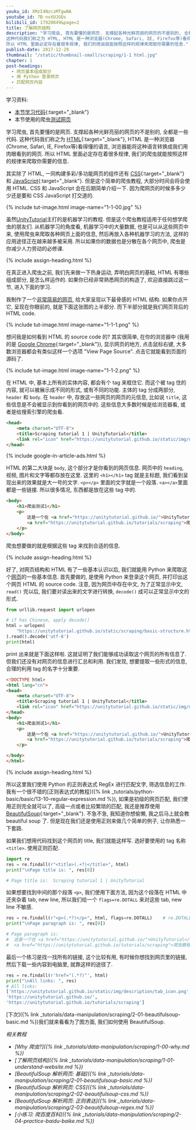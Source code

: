 ```yaml
---
youku_id: XMzI4NzczMTgwNA
youtube_id: 7B-nvXUJGQs
bilibili_id: 17920849&page=2
title: 了解网页结构
description: "学习爬虫, 首先要懂的是网页. 支撑起各种光鲜亮丽的网页的不是别的, 全都是一些代码.
这种代码我们称之为 HTML, HTML 是一种浏览器(Chrome, Safari, IE, Firefox等)看得懂的语言, 浏览器能将这种语言转换成我们用肉眼看到的网页.
所以 HTML 里面必定存在着很多规律, 我们的爬虫就能按照这样的规律来爬取你需要的信息."
publish-date: 2017-12-29
thumbnail: "/static/thumbnail-small/scraping/1-1 html.jpg"
chapter: 1
post-headings:
  - 网页基本组成部分
  - 用 Python 登录网页
  - 匹配网页内容
---
```


学习资料:
  * [本节学习代码](https://github.com/unitytutorial/easy-scraping-tutorial/blob/master/notebook/1-1-urllib.ipynb){:target="_blank"}
  * 本节使用的爬虫[测试网页](/static/scraping/basic-structure.html)


学习爬虫, 首先要懂的是网页. 支撑起各种光鲜亮丽的网页的不是别的, 全都是一些代码.
这种代码我们称之为 [HTML](https://baike.baidu.com/item/HTML/97049?fr=aladdin){:target="_blank"},
HTML 是一种浏览器(Chrome, Safari, IE, Firefox等)看得懂的语言, 浏览器能将这种语言转换成我们用肉眼看到的网页.
所以 HTML 里面必定存在着很多规律, 我们的爬虫就能按照这样的规律来爬取你需要的信息.

其实除了 HTML, 一同构建多彩/多功能网页的组件还有 [CSS](https://baike.baidu.com/item/CSS/5457){:target="_blank"} 和
[JavaScript](https://baike.baidu.com/item/javascript){:target="_blank"}. 但是这个简单的爬虫教程, 大部分时间会将会使用 HTML.
CSS 和 JavaScript 会在后期简单介绍一下. 因为爬网页的时候多多少少还是要和 CSS JavaScript 打交道的.

{% include tut-image.html image-name="1-1-00.jpg" %}

虽然[UnityTutorial](/)主打的是机器学习的教程. 但是这个爬虫教程适用于任何想学爬虫的朋友们.
从机器学习的角度看, 机器学习中的大量数据, 也是可以从这些网页中来, 使用爬虫来爬取各种网页上面的信息, 然后再放入各种机器学习的方法,
这样的应用途径正在越来越多被采用. 所以如果你的数据也是分散在各个网页中, 爬虫是你减少人力劳动的必修课.






{% include assign-heading.html %}

在真正进入爬虫之前, 我们先来做一下热身运动, 弄明白网页的基础, HTML 有哪些组成部分,
是怎么样运作的. 如果你已经非常熟悉网页的构造了, 欢迎直接跳过这一节, 进入下面的学习.

我制作了一个[非常简易的网页](/static/scraping/basic-structure.html), 给大家呈现以下最骨感的 HTML 结构.
如果你点开它, 呈现在你眼前的, 就是下面这张图的上半部分. 而下半部分就是我们网页背后的 HTML code.


{% include tut-image.html image-name="1-1-1.png" %}

想问我是如何看到 HTML 的 source code 的? 其实很简单, 在你的浏览器中 (我用的是 [Google Chrome](https://www.google.com.au/chrome/browser/desktop/){:target="_blank"}),
显示网页的地方, 点击鼠标右键,
大多数浏览器都会有类似这样一个选项 "View Page Source". 点击它就能看到页面的源码了.

{% include tut-image.html image-name="1-1-2.png" %}

在 HTML 中, 基本上所有的实体内容, 都会有个 tag 来框住它. 而这个被 tag 住的内容, 就可以被展示成不同的形式, 或有不同的功能.
主体的 tag 分成两部分, `header` 和 `body`. 在 `header` 中, 存放这一些网页的网页的元信息, 比如说 `title`, 这些信息是不会被显示到你看到的网页中的.
这些信息大多数时候是给浏览器看, 或者是给搜索引擎的爬虫看.

```html
<head>
	<meta charset="UTF-8">
	<title>Scraping tutorial 1 | UnityTutorial</title>
	<link rel="icon" href="https://unitytutorial.github.io/static/img/description/tab_icon.png">
</head>
```


{% include google-in-article-ads.html %}


HTML 的第二大块是 `body`, 这个部分才是你看到的网页信息. 网页中的 `heading`, 视频, 图片和文字等都存放在这里.
这里的 `<h1></h1>` tag 就是主标题, 我们看到呈现出来的效果就是大一号的文字. `<p></p>` 里面的文字就是一个段落.
`<a></a>`里面都是一些链接. 所以很多情况, 东西都是放在这些 tag 中的.

```html
<body>
    <h1>爬虫测试1</h1>
    <p>
        这是一个在 <a href="https://unitytutorial.github.io/">UnityTutorial</a>
        <a href="https://unitytutorial.github.io/tutorials/scraping">爬虫教程</a> 中的简单测试.
    </p>
</body>
```

爬虫想要做的就是根据这些 tag 来找到合适的信息.








{% include assign-heading.html %}

好了, 对网页结构和 HTML 有了一些基本认识以后, 我们就能用 Python 来爬取这个[网页](/static/scraping/basic-structure.html)的一些基本信息.
首先要做的, 是使用 Python 来登录这个网页, 并打印出这个网页 HTML 的 source code.
注意, 因为网页中存在中文, 为了正常显示中文, `read()` 完以后, 我们要对读出来的文字进行转换, `decode()` 成可以正常显示中文的形式.

```python
from urllib.request import urlopen

# if has Chinese, apply decode()
html = urlopen(
    "https://unitytutorial.github.io/static/scraping/basic-structure.html"
).read().decode('utf-8')
print(html)
```

print 出来就是下面这样啦. 这就证明了我们能够成功读取这个网页的所有信息了. 但我们还没有对网页的信息进行汇总和利用.
我们发现, 想要提取一些形式的信息, 合理的利用 tag 的名字十分重要.

```html
<!DOCTYPE html>
<html lang="cn">
<head>
	<meta charset="UTF-8">
	<title>Scraping tutorial 1 | UnityTutorial</title>
	<link rel="icon" href="https://unitytutorial.github.io/static/img/description/tab_icon.png">
</head>
<body>
	<h1>爬虫测试1</h1>
	<p>
		这是一个在 <a href="https://unitytutorial.github.io/">UnityTutorial</a>
		<a href="https://unitytutorial.github.io/tutorials/scraping">爬虫教程</a> 中的简单测试.
	</p>

</body>
</html>
```



{% include assign-heading.html %}


所以这里我们使用 Python 的正则表达式 RegEx 进行匹配文字, 筛选信息的工作. 我有一个很不错的[正则表达式的教程]({% link _tutorials/python-basic/basic/13-10-regular-expression.md %}),
如果是初级的网页匹配, 我们使用正则完全就可以了, 高级一点或者比较繁琐的匹配, 我还是推荐使用 [BeautifulSoup](https://www.crummy.com/software/BeautifulSoup/bs4/doc/){:target="_blank"}.
不急不急, 我知道你想偷懒, 我之后马上就会教 beautiful soup 了. 但是现在我们还是使用正则来做几个简单的例子, 让你熟悉一下套路.

如果我们想用代码找到这个网页的 title, 我们就能这样写. 选好要使用的 tag 名称 `<title>`. 使用正则匹配.

```python
import re
res = re.findall(r"<title>(.+?)</title>", html)
print("\nPage title is: ", res[0])

# Page title is:  Scraping tutorial 1 | UnityTutorial
```

如果想要找到中间的那个段落 `<p>`, 我们使用下面方法, 因为这个段落在 HTML 中还夹杂着 tab, new line, 所以我们给一个
`flags=re.DOTALL` 来对这些 tab, new line 不敏感.

```python
res = re.findall(r"<p>(.*?)</p>", html, flags=re.DOTALL)    # re.DOTALL if multi line
print("\nPage paragraph is: ", res[0])

# Page paragraph is:
#  这是一个在 <a href="https://unitytutorial.github.io/">UnityTutorial</a>
#  <a href="https://unitytutorial.github.io/tutorials/scraping">爬虫教程</a> 中的简单测试.
```

最后一个练习是找一找所有的链接, 这个比较有用, 有时候你想找到网页里的链接, 然后下载一些内容到电脑里, 就靠这样的途径了.

```python
res = re.findall(r'href="(.*?)"', html)
print("\nAll links: ", res)
# All links:
['https://unitytutorial.github.io/static/img/description/tab_icon.png',
'https://unitytutorial.github.io/',
'https://unitytutorial.github.io/tutorials/scraping']
```


[下次]({% link _tutorials/data-manipulation/scraping/2-01-beautifulsoup-basic.md %})我们就来看看为了图方面, 我们如何使用 BeautifulSoup.



*相关教程*

* *[Why 爬虫?]({% link _tutorials/data-manipulation/scraping/1-00-why.md %})*
* *[了解网页结构]({% link _tutorials/data-manipulation/scraping/1-01-understand-website.md %})*
* *[BeautifulSoup 解析网页: 基础]({% link _tutorials/data-manipulation/scraping/2-01-beautifulsoup-basic.md %})*
* *[BeautifulSoup 解析网页: CSS]({% link _tutorials/data-manipulation/scraping/2-02-beautifulsoup-css.md %})*
* *[BeautifulSoup 解析网页: 正则表达]({% link _tutorials/data-manipulation/scraping/2-03-beautifulsoup-regex.md %})*
* *[小练习: 爬百度百科]({% link _tutorials/data-manipulation/scraping/2-04-practice-baidu-baike.md %})*